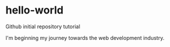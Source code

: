 # hello-world
Github initial repository tutorial

I'm beginning my journey towards the web development industry.
